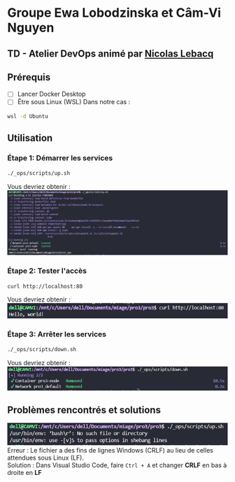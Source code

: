 # Groupe Ewa Lobodzinska et Câm-Vi Nguyen

## TD - Atelier DevOps animé par [Nicolas Lebacq](https://github.com/SmashingQuasar)

## Prérequis 
- [ ] Lancer Docker Desktop
- [ ] Être sous Linux (WSL)
Dans notre cas :
```bash
wsl -d Ubuntu
```

## Utilisation 
### Étape 1: Démarrer les services
```bash
./_ops/scripts/up.sh
```
Vous devriez obtenir : 
![Résultat - up](/img/up.PNG)
### Étape 2: Tester l'accès
```bash
curl http://localhost:80
```
Vous devriez obtenir : 
![Résultat - curl](/img/curl.PNG)
### Étape 3: Arrêter les services
```bash
./_ops/scripts/down.sh
```
Vous devriez obtenir : 
![Résultat -down](/img/down.PNG)

## Problèmes rencontrés et solutions
![Erreur](/img/error1.PNG)  
Erreur : Le fichier a des fins de lignes Windows (CRLF) au lieu de celles attendues sous Linux (LF).  
Solution : Dans Visual Studio Code, faire `Ctrl + A` et changer **CRLF** en bas à droite en **LF**